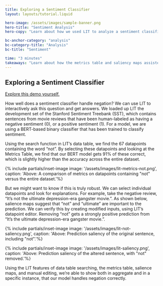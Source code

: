 ```yaml
---
title: Exploring a Sentiment Classifier
layout: layouts/tutorial.liquid

hero-image: /assets/images/sample-banner.png
hero-title: "Sentiment Analysis"
hero-copy: "Learn about how we used LIT to analyze a sentiment classifier."

bc-anchor-category: "analysis"
bc-category-title: "Analysis"
bc-title: "Sentiment"

time: "3 minutes"
takeaways: "Learn about how the metrics table and saliency maps assisted an analysis of a sentiment classifier's performance when dealing with negation."
---
```


## Exploring a Sentiment Classifier

[Explore this demo yourself.](../../demos/glue.html)

How well does a sentiment classifier handle negation? We can use LIT to interactively ask this question and get answers. We loaded up LIT the development set of the Stanford Sentiment Treebank (SST), which contains sentences from movie reviews that have been human-labeled as having a negative sentiment (0), or a positive sentiment (1). For a model, we are using a BERT-based binary classifier that has been trained to classify sentiment.

Using the search function in LIT’s data table, we find the 67 datapoints containing the word “not”. By selecting these datapoints and looking at the Metrics Table, we find that our BERT model gets 91% of these correct, which is slightly higher than the accuracy across the entire dataset.


{% include partials/inset-image image: '/assets/images/lit-metrics-not.png', 
  caption: 'Above: A comparison of metrics on datapoints containing "not" versus the entire dataset.'%}

But we might want to know if this is truly robust. We can select individual datapoints and look for explanations. For example, take the negative review, “It’s not the ultimate depression-era gangster movie.”. As shown below, salience maps suggest that “not” and “ultimate” are important to the prediction. We can verify this by creating modified inputs, using LIT’s datapoint editor. Removing “not” gets a strongly positive prediction from “It’s the ultimate depression-era gangster movie.”.

{% include partials/inset-image image: '/assets/images/lit-not-saliency.png', 
  caption: 'Above: Prediction saliency of the original sentence, including "not".'%}

{% include partials/inset-image image: '/assets/images/lit-saliency.png', 
  caption: 'Above: Prediction saliency of the altered sentence, with "not" removed.'%}

Using the LIT features of data table searching, the metrics table, salience maps, and manual editing, we’re able to show both in aggregate and in a specific instance, that our model handles negation correctly.

